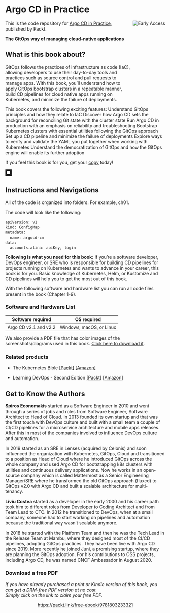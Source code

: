 # Argo CD in Practice

<a href="https://www.packtpub.com/product/argo-cd-in-practice/9781803233321?utm_source=github&utm_medium=repository&utm_campaign=9781803233321"><img src="https://static.packt-cdn.com/products/9781803233321/cover/smaller" alt="Early Access" height="256px" align="right"></a>

This is the code repository for [Argo CD in Practice](https://www.packtpub.com/product/argo-cd-in-practice/9781803233321?utm_source=github&utm_medium=repository&utm_campaign=9781803233321), published by Packt.

**The GitOps way of managing cloud-native applications**

## What is this book about?
GitOps follows the practices of infrastructure as code (IaC), allowing developers to use their day-to-day tools and practices such as source control and pull requests to manage apps. With this book, you’ll understand how to apply GitOps bootstrap clusters in a repeatable manner, build CD pipelines for cloud native apps running on Kubernetes, and minimize the failure of deployments. 

This book covers the following exciting features:
Understand GitOps principles and how they relate to IaC
Discover how Argo CD sets the background for reconciling Git state with the cluster state
Run Argo CD in production with an emphasis on reliability and troubleshooting
Bootstrap Kubernetes clusters with essential utilities following the GitOps approach
Set up a CD pipeline and minimize the failure of deployments
Explore ways to verify and validate the YAML you put together when working with Kubernetes
Understand the democratization of GitOps and how the GitOps engine will enable its further adoption

If you feel this book is for you, get your [copy](https://www.amazon.com/dp/180323332X) today!

<a href="https://www.packtpub.com/?utm_source=github&utm_medium=banner&utm_campaign=GitHubBanner"><img src="https://raw.githubusercontent.com/PacktPublishing/GitHub/master/GitHub.png" 
alt="https://www.packtpub.com/" border="5" /></a>

## Instructions and Navigations
All of the code is organized into folders. For example, ch01.

The code will look like the following:
```
apiVersion: v1
kind: ConfigMap
metadata:
  name: argocd-cm
data:
  accounts.alina: apiKey, login
```

**Following is what you need for this book:**
If you’re a software developer, DevOps engineer, or SRE who is responsible for building CD pipelines for projects running on Kubernetes and wants to advance in your career, this book is for you. Basic knowledge of Kubernetes, Helm, or Kustomize and CD pipelines will help you to get the most out of this book.

With the following software and hardware list you can run all code files present in the book (Chapter 1-9).
### Software and Hardware List
| Software required | OS required |
| ------------------------------------ | ----------------------------------- |
| Argo CD v2.1 and v2.2 | Windows, macOS, or Linux |


We also provide a PDF file that has color images of the screenshots/diagrams used in this book. [Click here to download it](https://packt.link/HfXCL).

### Related products
* The Kubernetes Bible [[Packt]](https://www.packtpub.com/product/the-kubernetes-bible/9781838827694?utm_source=github&utm_medium=repository&utm_campaign=9781838827694) [[Amazon]](https://www.amazon.com/dp/1838827692)

* Learning DevOps - Second Edition [[Packt]](https://www.packtpub.com/product/learning-devops-second-edition/9781801818964?utm_source=github&utm_medium=repository&utm_campaign=9781801818964) [[Amazon]](https://www.amazon.com/dp/1801818967)

## Get to Know the Authors
**Spiros Economakis**
started as a Software Engineer in 2010 and went through a series of jobs and roles from Software Engineer, Software Architect to Head of Cloud. In 2013 founded its own startup and that was the first touch with DevOps culture and built with a small team a couple of CI/CD pipelines for a microservice architecture and mobile apps releases. After this in most of the companies involved to influence DevOps culture and automation.

In 2019 started as an SRE in Lenses (acquired by Celonis) and soon influenced the organization with Kubernetes, GitOps, Cloud and transitioned to a position as Head of Cloud where he introduced GitOps across the whole company and used Argo CD for bootstrapping k8s clusters with utilities and continuous delivery applications. Now he works in an open-source company which is called Mattermost as a Senior Engineering Manager/SRE where he transformed the old GitOps approach (fluxcd) to GitOps v2.0 with Argo CD and built a scalable architecture for multi-tenancy.


**Liviu Costea**
started as a developer in the early 2000 and his career path took him to different roles from Developer to Coding Architect and from Team Lead to CTO. In 2012 he transitioned to DevOps, when at a small company, someone had to start working on pipelines and automation because the traditional way wasn’t scalable anymore.

In 2018 he started with the Platform Team and then he was the Tech Lead in the Release Team at Mambu, where they designed most of the CI/CD pipelines, adopting GitOps practices. They have been live with Argo CD since 2019. More recently he joined Juni, a promising startup, where they are planning the GitOps adoption. For his contributions to OSS projects, including Argo CD, he was named CNCF Ambassador in August 2020.

### Download a free PDF

 <i>If you have already purchased a print or Kindle version of this book, you can get a DRM-free PDF version at no cost.<br>Simply click on the link to claim your free PDF.</i>
<p align="center"> <a href="https://packt.link/free-ebook/9781803233321">https://packt.link/free-ebook/9781803233321 </a> </p>